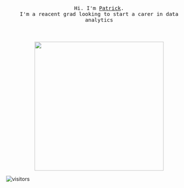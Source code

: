 <p align="center">
  <br>
  <br>
  <br>
  <samp>Hi. I'm <a href="https://www.linkedin.com/in/patrick-mcalinden/" '#00ff00'>Patrick</a>.<br> I'm a reacent grad looking to start a carer in data analytics</samp>
  <br>
  <br>
  <br>
  <br>
  <img src="https://media-s3-us-east-1.ceros.com/fatherly/images/2021/01/20/71e76813c5d8770e11cd4882450d2aba/04-luckysiderun-nobox.gif" width="350" />
</p>

![visitors](https://visitor-badge.laobi.icu/badge?page_id=patrickmcalinden.patrickmcalinden)
